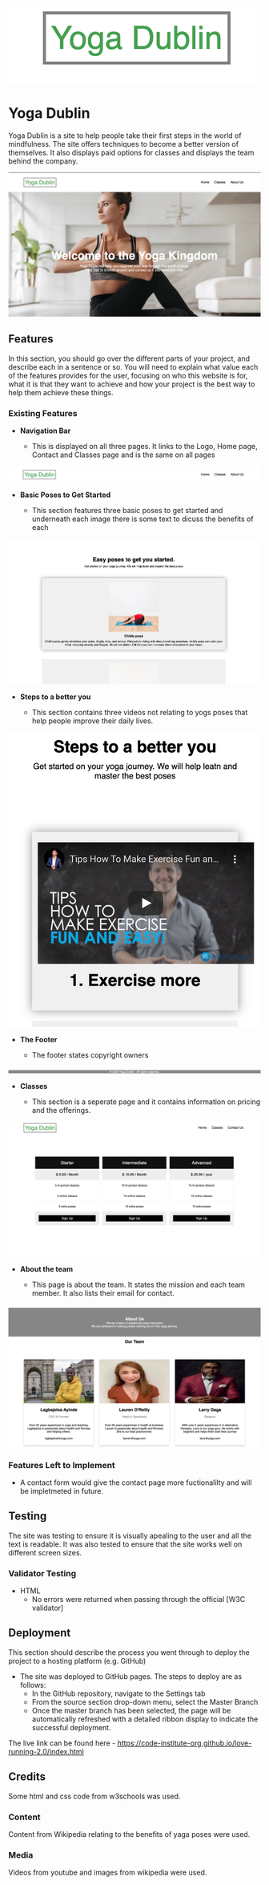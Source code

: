 ![Yoga Dublin Logo](/assets/images/Logo.png)
# Yoga Dublin

Yoga Dublin is a site to help people take their first steps in the world of mindfulness. The site offers techniques to become a better version of themselves. It also displays paid options for classes and displays the team behind the company. 

![Home Page](/assets/images/Home%20page.png)

## Features 

In this section, you should go over the different parts of your project, and describe each in a sentence or so. You will need to explain what value each of the features provides for the user, focusing on who this website is for, what it is that they want to achieve and how your project is the best way to help them achieve these things.

### Existing Features

- __Navigation Bar__

  - This is displayed on all three pages. It links to the Logo, Home page, Contact and Classes page and is the same on all pages

![Nav Bar](/assets/images/Nav%20bar.png)

- __Basic Poses to Get Started__

  - This section features three basic poses to get started and underneath each image there is some text to dicuss the benefits of each

![Basic Poses](/assets/images/Basic%20poses.png)

- __Steps to a better you__

  - This section contains three videos not relating to yogs poses that help people improve their daily lives.  

![Steps to a better you](/assets/images/Steps%20to%20a%20better%20you.png)

- __The Footer__ 

  - The footer states copyright owners

![Footer](/assets/images/Footer.png)

- __Classes__

  - This section is a seperate page and it contains information on pricing and the offerings.  

![Packages](/assets/images/Packages.png)

- __About the team__

  - This page is about the team. It states the mission and each team member. It also lists their email for contact.

![Contact](/assets/images/About%20Us%20and%20the%20team.png)



### Features Left to Implement

- A contact form would give the contact page more fuctionalilty and will be impletmeted in future. 

## Testing 

The site was testing to ensure it is visually apealing to the user and all the text is readable. It was also tested to ensure that the site works well on different screen sizes.


### Validator Testing 

- HTML
  - No errors were returned when passing through the official [W3C validator]

## Deployment

This section should describe the process you went through to deploy the project to a hosting platform (e.g. GitHub) 

- The site was deployed to GitHub pages. The steps to deploy are as follows: 
  - In the GitHub repository, navigate to the Settings tab 
  - From the source section drop-down menu, select the Master Branch
  - Once the master branch has been selected, the page will be automatically refreshed with a detailed ribbon display to indicate the successful deployment. 

The live link can be found here - https://code-institute-org.github.io/love-running-2.0/index.html 


## Credits 

Some html and css code from w3schools was used. 
### Content 
Content from Wikipedia relating to the benefits of yaga poses were used.

### Media

Videos from youtube and images from wikipedia were used.
